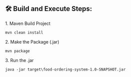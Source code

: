 <h2>🛠️ Build and Execute Steps:</h2>

<p>1. Maven Build Project</p>

```
mvn clean install
```

<p>2. Make the Package (.jar) </p>

```
mvn package
```

<p>3. Run the .jar</p>

```
java -jar target\food-ordering-system-1.0-SNAPSHOT.jar 
```


 
